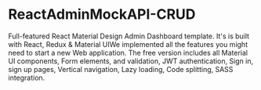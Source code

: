 # ReactAdminMockAPI-CRUD
Full-featured React Material Design Admin Dashboard template. It's is built with React, Redux &amp; Material UIWe implemented all the features you might need to start a new Web application. The free version includes all Material UI components, Form elements, and validation, JWT authentication, Sign in, sign up pages,  Vertical navigation, Lazy loading, Code splitting, SASS integration.
